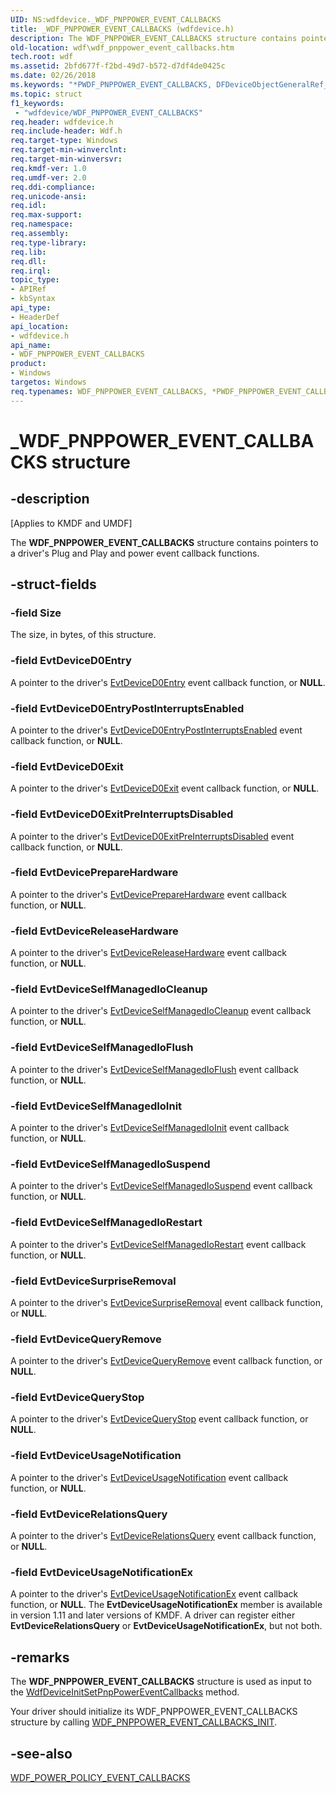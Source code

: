 ```yaml
---
UID: NS:wdfdevice._WDF_PNPPOWER_EVENT_CALLBACKS
title: _WDF_PNPPOWER_EVENT_CALLBACKS (wdfdevice.h)
description: The WDF_PNPPOWER_EVENT_CALLBACKS structure contains pointers to a driver's Plug and Play and power event callback functions.
old-location: wdf\wdf_pnppower_event_callbacks.htm
tech.root: wdf
ms.assetid: 2bfd677f-f2bd-49d7-b572-d7df4de0425c
ms.date: 02/26/2018
ms.keywords: "*PWDF_PNPPOWER_EVENT_CALLBACKS, DFDeviceObjectGeneralRef_a4b53707-d968-45a7-a5e8-284e9f34f866.xml, PWDF_PNPPOWER_EVENT_CALLBACKS, PWDF_PNPPOWER_EVENT_CALLBACKS structure pointer, WDF_PNPPOWER_EVENT_CALLBACKS, WDF_PNPPOWER_EVENT_CALLBACKS structure, _WDF_PNPPOWER_EVENT_CALLBACKS, kmdf.wdf_pnppower_event_callbacks, wdf.wdf_pnppower_event_callbacks, wdfdevice/PWDF_PNPPOWER_EVENT_CALLBACKS, wdfdevice/WDF_PNPPOWER_EVENT_CALLBACKS"
ms.topic: struct
f1_keywords:
 - "wdfdevice/WDF_PNPPOWER_EVENT_CALLBACKS"
req.header: wdfdevice.h
req.include-header: Wdf.h
req.target-type: Windows
req.target-min-winverclnt: 
req.target-min-winversvr: 
req.kmdf-ver: 1.0
req.umdf-ver: 2.0
req.ddi-compliance: 
req.unicode-ansi: 
req.idl: 
req.max-support: 
req.namespace: 
req.assembly: 
req.type-library: 
req.lib: 
req.dll: 
req.irql: 
topic_type:
- APIRef
- kbSyntax
api_type:
- HeaderDef
api_location:
- wdfdevice.h
api_name:
- WDF_PNPPOWER_EVENT_CALLBACKS
product:
- Windows
targetos: Windows
req.typenames: WDF_PNPPOWER_EVENT_CALLBACKS, *PWDF_PNPPOWER_EVENT_CALLBACKS
---
```


# _WDF_PNPPOWER_EVENT_CALLBACKS structure


## -description


<p class="CCE_Message">[Applies to KMDF and UMDF]</p>

The <b>WDF_PNPPOWER_EVENT_CALLBACKS</b> structure contains pointers to a driver's Plug and Play and power event callback functions. 


## -struct-fields




### -field Size

The size, in bytes, of this structure.


### -field EvtDeviceD0Entry

A pointer to the driver's <a href="https://docs.microsoft.com/windows-hardware/drivers/ddi/content/wdfdevice/nc-wdfdevice-evt_wdf_device_d0_entry">EvtDeviceD0Entry</a> event callback function, or <b>NULL</b>.


### -field EvtDeviceD0EntryPostInterruptsEnabled

A pointer to the driver's <a href="https://docs.microsoft.com/windows-hardware/drivers/ddi/content/wdfdevice/nc-wdfdevice-evt_wdf_device_d0_entry_post_interrupts_enabled">EvtDeviceD0EntryPostInterruptsEnabled</a> event callback function, or <b>NULL</b>.


### -field EvtDeviceD0Exit

A pointer to the driver's <a href="https://docs.microsoft.com/windows-hardware/drivers/ddi/content/wdfdevice/nc-wdfdevice-evt_wdf_device_d0_exit">EvtDeviceD0Exit</a> event callback function, or <b>NULL</b>.


### -field EvtDeviceD0ExitPreInterruptsDisabled

A pointer to the driver's <a href="https://docs.microsoft.com/windows-hardware/drivers/ddi/content/wdfdevice/nc-wdfdevice-evt_wdf_device_d0_exit_pre_interrupts_disabled">EvtDeviceD0ExitPreInterruptsDisabled</a> event callback function, or <b>NULL</b>.


### -field EvtDevicePrepareHardware

A pointer to the driver's <a href="https://docs.microsoft.com/windows-hardware/drivers/ddi/content/wdfdevice/nc-wdfdevice-evt_wdf_device_prepare_hardware">EvtDevicePrepareHardware</a> event callback function, or <b>NULL</b>.


### -field EvtDeviceReleaseHardware

A pointer to the driver's <a href="https://docs.microsoft.com/windows-hardware/drivers/ddi/content/wdfdevice/nc-wdfdevice-evt_wdf_device_release_hardware">EvtDeviceReleaseHardware</a> event callback function, or <b>NULL</b>.


### -field EvtDeviceSelfManagedIoCleanup

A pointer to the driver's <a href="https://docs.microsoft.com/windows-hardware/drivers/ddi/content/wdfdevice/nc-wdfdevice-evt_wdf_device_self_managed_io_cleanup">EvtDeviceSelfManagedIoCleanup</a> event callback function, or <b>NULL</b>.


### -field EvtDeviceSelfManagedIoFlush

A pointer to the driver's <a href="https://docs.microsoft.com/windows-hardware/drivers/ddi/content/wdfdevice/nc-wdfdevice-evt_wdf_device_self_managed_io_flush">EvtDeviceSelfManagedIoFlush</a> event callback function, or <b>NULL</b>.


### -field EvtDeviceSelfManagedIoInit

A pointer to the driver's <a href="https://docs.microsoft.com/windows-hardware/drivers/ddi/content/wdfdevice/nc-wdfdevice-evt_wdf_device_self_managed_io_init">EvtDeviceSelfManagedIoInit</a> event callback function, or <b>NULL</b>.


### -field EvtDeviceSelfManagedIoSuspend

A pointer to the driver's <a href="https://docs.microsoft.com/windows-hardware/drivers/ddi/content/wdfdevice/nc-wdfdevice-evt_wdf_device_self_managed_io_suspend">EvtDeviceSelfManagedIoSuspend</a> event callback function, or <b>NULL</b>.


### -field EvtDeviceSelfManagedIoRestart

A pointer to the driver's <a href="https://docs.microsoft.com/windows-hardware/drivers/ddi/content/wdfdevice/nc-wdfdevice-evt_wdf_device_self_managed_io_restart">EvtDeviceSelfManagedIoRestart</a> event callback function, or <b>NULL</b>.


### -field EvtDeviceSurpriseRemoval

A pointer to the driver's <a href="https://docs.microsoft.com/windows-hardware/drivers/ddi/content/wdfdevice/nc-wdfdevice-evt_wdf_device_surprise_removal">EvtDeviceSurpriseRemoval</a> event callback function, or <b>NULL</b>.


### -field EvtDeviceQueryRemove

A pointer to the driver's <a href="https://docs.microsoft.com/windows-hardware/drivers/ddi/content/wdfdevice/nc-wdfdevice-evt_wdf_device_query_remove">EvtDeviceQueryRemove</a> event callback function, or <b>NULL</b>.


### -field EvtDeviceQueryStop

A pointer to the driver's <a href="https://docs.microsoft.com/windows-hardware/drivers/ddi/content/wdfdevice/nc-wdfdevice-evt_wdf_device_query_stop">EvtDeviceQueryStop</a> event callback function, or <b>NULL</b>.


### -field EvtDeviceUsageNotification

A pointer to the driver's <a href="https://docs.microsoft.com/windows-hardware/drivers/ddi/content/wdfdevice/nc-wdfdevice-evt_wdf_device_usage_notification">EvtDeviceUsageNotification</a> event callback function, or <b>NULL</b>.


### -field EvtDeviceRelationsQuery

A pointer to the driver's <a href="https://docs.microsoft.com/windows-hardware/drivers/ddi/content/wdfdevice/nc-wdfdevice-evt_wdf_device_relations_query">EvtDeviceRelationsQuery</a> event callback function, or <b>NULL</b>.


### -field EvtDeviceUsageNotificationEx

A pointer to the driver's <a href="https://docs.microsoft.com/windows-hardware/drivers/ddi/content/wdfdevice/nc-wdfdevice-evt_wdf_device_usage_notification_ex">EvtDeviceUsageNotificationEx</a> event callback function, or <b>NULL</b>. The <b>EvtDeviceUsageNotificationEx</b> member is available in version 1.11 and later versions of KMDF.
A driver can register either <b>EvtDeviceRelationsQuery</b> or <b>EvtDeviceUsageNotificationEx</b>, but not both.


## -remarks



The <b>WDF_PNPPOWER_EVENT_CALLBACKS</b> structure is used as input to the <a href="https://docs.microsoft.com/windows-hardware/drivers/ddi/content/wdfdevice/nf-wdfdevice-wdfdeviceinitsetpnppowereventcallbacks">WdfDeviceInitSetPnpPowerEventCallbacks</a> method.

Your driver should initialize its WDF_PNPPOWER_EVENT_CALLBACKS structure by calling <a href="https://docs.microsoft.com/windows-hardware/drivers/ddi/content/wdfdevice/nf-wdfdevice-wdf_pnppower_event_callbacks_init">WDF_PNPPOWER_EVENT_CALLBACKS_INIT</a>.




## -see-also




<a href="https://docs.microsoft.com/windows-hardware/drivers/ddi/content/wdfdevice/ns-wdfdevice-_wdf_power_policy_event_callbacks">WDF_POWER_POLICY_EVENT_CALLBACKS</a>
 

 

